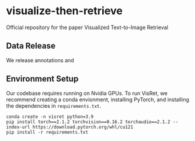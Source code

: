 # visualize-then-retrieve
Official repository for the paper Visualized Text-to-Image Retrieval


## Data Release

We release annotations and 


## Environment Setup

Our codebase requires running on Nvidia GPUs. To run VisRet, we recommend creating a conda envionment, installing PyTorch, and installing the dependencies in `requirements.txt`.

```
conda create -n visret python=3.9
pip install torch==2.1.2 torchvision==0.16.2 torchaudio==2.1.2 --index-url https://download.pytorch.org/whl/cu121
pip install -r requirements.txt
```
